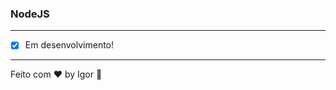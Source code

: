 <div style="text-align: center;">
  <a href="#">
    <img alt="" src=""/>
  </a>
</div>

### **NodeJS**

---

- [x] Em desenvolvimento!

---

Feito com ❤ by Igor 🖖